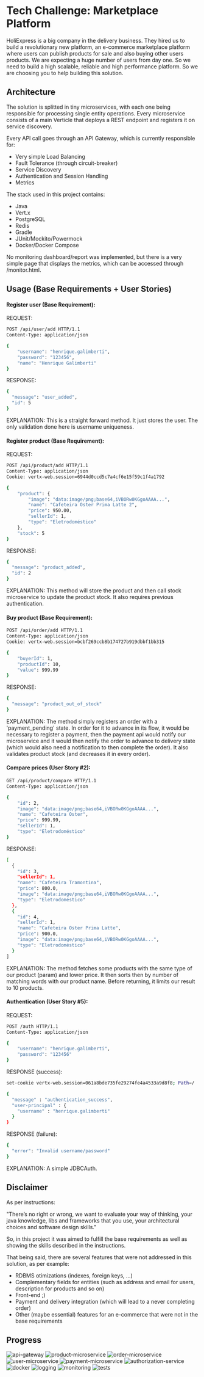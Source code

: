 # Tech Challenge: Marketplace Platform
HoliExpress is a big company in the delivery business. They hired us to build a revolutionary new
platform, an e-commerce marketplace platform where users can publish products for sale and
also buying other users products. We are expecting a huge number of users from day one. So we
need to build a high scalable, reliable and high performance platform. So we are choosing you to
help building this solution.

## Architecture
The solution is splitted in tiny microservices, with each one being responsible for processing 
single entity operations. Every microservice consists of a main Verticle that deploys a REST 
endpoint and registers it on service discovery.

Every API call goes through an API Gateway, which is currently responsible for: 
* Very simple Load Balancing 
* Fault Tolerance (through circuit-breaker)
* Service Discovery
* Authentication and Session Handling
* Metrics

The stack used in this project contains:
* Java
* Vert.x
* PostgreSQL
* Redis
* Gradle
* JUnit/Mockito/Powermock
* Docker/Docker Compose

No monitoring dashboard/report was implemented, but there is a very simple page that displays
the metrics, which can be accessed through /monitor.html.

## Usage (Base Requirements + User Stories)
#### Register user (Base Requirement):
REQUEST:
```sh
POST /api/user/add HTTP/1.1
Content-Type: application/json

{
    "username": "henrique.galimberti",
    "password": "123456",
    "name": "Henrique Galimberti"
}
```
RESPONSE:
```sh
{
  "message": "user_added",
  "id": 5
}
```
EXPLANATION:
This is a straight forward method. It just stores the user.
The only validation done here is username uniqueness.
#### Register product (Base Requirement):
REQUEST:
```sh
POST /api/product/add HTTP/1.1
Content-Type: application/json
Cookie: vertx-web.session=6944d0ccd5c7a4cf6e15f59c1f4a1792

{
    "product": {
        "image": "data:image/png;base64,iVBORw0KGgoAAAA...",
        "name": "Cafeteira Oster Prima Latte 2",
        "price": 950.00,
        "sellerId": 1,
        "type": "Eletrodoméstico"
    },
    "stock": 5
}
```
RESPONSE:
```sh
{
  "message": "product_added",
  "id": 2
}
```
EXPLANATION:
This method will store the product and 
then call stock microservice to update the product stock.
It also requires previous authentication.
#### Buy product (Base Requirement):
```sh
POST /api/order/add HTTP/1.1
Content-Type: application/json
Cookie: vertx-web.session=bcbf269ccb8b174727b919dbbf1bb315

{
    "buyerId": 1,
    "productId": 10,
    "value": 999.99
}
```
RESPONSE:
```sh
{
  "message": "product_out_of_stock"
}
```
EXPLANATION:
The method simply registers an order with a 'payment_pending' state.
In order for it to advance in its flow, it would be necessary to register
a payment, then the payment api would notify our microservice and it would then
notify the order to advance to delivery state (which would also need a notification to then complete the order).
It also validates product stock (and decreases it in every order). 
#### Compare prices (User Story #2):
```sh
GET /api/product/compare HTTP/1.1
Content-Type: application/json

{
    "id": 2,
    "image": "data:image/png;base64,iVBORw0KGgoAAAA...",
    "name": "Cafeteira Oster",
    "price": 999.99,
    "sellerId": 1,
    "type": "Eletrodoméstico"
}
```
RESPONSE:
```sh
[
  {
    "id": 3,
    "sellerId": 1,
    "name": "Cafeteira Tramontina",
    "price": 800.0,
    "image": "data:image/png;base64,iVBORw0KGgoAAAA...",
    "type": "Eletrodoméstico"
  },
  {
    "id": 4,
    "sellerId": 1,
    "name": "Cafeteira Oster Prima Latte",
    "price": 900.0,
    "image": "data:image/png;base64,iVBORw0KGgoAAAA...",
    "type": "Eletrodoméstico"
  }
]
```
EXPLANATION:
The method fetches some products with the same type of our product (param) and lower price.
It then sorts then by number of matching words with our product name.
Before returning, it limits our result to 10 products. 
#### Authentication (User Story #5):
REQUEST:
```sh
POST /auth HTTP/1.1
Content-Type: application/json

{
    "username": "henrique.galimberti",
    "password": "123456"
}
```
RESPONSE (success):
```sh
set-cookie vertx-web.session=061a8bde735fe29274fe4a4533a9d8f8; Path=/

{
  "message" : "authentication_success",
  "user-principal" : {
    "username" : "henrique.galimberti"
  }
}
```
RESPONSE (failure):
```sh
{
  "error": "Invalid username/password"
}
```
EXPLANATION:
A simple JDBCAuth.

## Disclaimer
As per instructions:

"There’s no right or wrong, we want to evaluate your 
way of thinking, your java knowledge, libs and frameworks
 that you use, your architectural choices and software design skills."

So, in this project it was aimed to fulfill the base requirements as well as 
showing the skills described in the instructions.

That being said, there are several features that were not addressed in this solution, as per example:
* RDBMS otimizations (indexes, foreign keys, ...)
* Complementary fields for entities (such as address and email for users, description for products and so on)
* Front-end ;)
* Payment and delivery integration (which will lead to a never completing order)
* Other (maybe essential) features for an e-commerce that were not in the base requirements


## Progress
![api-gateway](https://progress-bar.dev/100?title=api-gateway)
![product-microservice](https://progress-bar.dev/100?title=product-microservice)
![order-microservice](https://progress-bar.dev/100?title=order-microservice)
![user-microservice](https://progress-bar.dev/100?title=user-microservice)
![payment-microservice](https://progress-bar.dev/100?title=payment-microservice)
![authorization-service](https://progress-bar.dev/100?title=authorization-service)
![docker](https://progress-bar.dev/100?title=docker)
![logging](https://progress-bar.dev/100?title=logging)
![monitoring](https://progress-bar.dev/100?title=monitoring)
![tests](https://progress-bar.dev/100?title=tests)